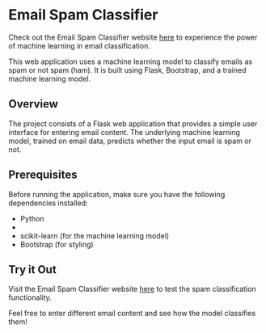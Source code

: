 # Email Spam Classifier  

Check out the Email Spam Classifier website [here](https://spam-check-b01h.onrender.com/) to experience the power of machine learning in email classification.

This web application uses a machine learning model to classify emails as spam or not spam (ham). It is built using Flask, Bootstrap, and a trained machine learning model.

## Overview

The project consists of a Flask web application that provides a simple user interface for entering email content. The underlying machine learning model, trained on email data, predicts whether the input email is spam or not.

## Prerequisites

Before running the application, make sure you have the following dependencies installed:

- Python
- 
- scikit-learn (for the machine learning model)
- Bootstrap (for styling)

## Try it Out

Visit the Email Spam Classifier website [here](https://spam-check-b01h.onrender.com/) to test the spam classification functionality.

Feel free to enter different email content and see how the model classifies them!
